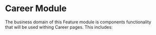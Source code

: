 # Career Module

The business domain of this Feature module is components functionality that will be used withing Career pages. This includes:
